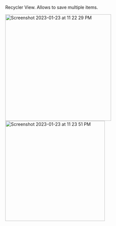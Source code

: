 Recycler View. Allows to save multiple items.

<img width="337" alt="Screenshot 2023-01-23 at 11 22 29 PM" src="https://user-images.githubusercontent.com/87250753/214212458-159530ec-54c7-4f6c-97d0-413a5993cc41.png"> <img width="317" alt="Screenshot 2023-01-23 at 11 23 51 PM" src="https://user-images.githubusercontent.com/87250753/214212467-5ddc7b9d-b8b0-4bb7-bf60-b8a1b969f135.png">
